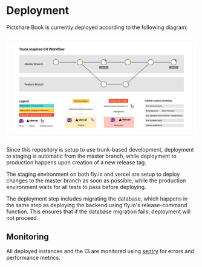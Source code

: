 # Deployment

Pictshare Book is currently deployed according to the following diagram:

![Deployment Diagram](/assets/deployment-diagram.png)

Since this repository is setup to use trunk-based development, deployment to staging is automatic from the master branch,
while deployment to production happens upon creation of a new release tag.

The staging environment on both fly.io and vercel are setup to deploy changes to the master branch as soon as possible,
while the production environment waits for all tests to pass before deploying.

The deployment step includes migrating the database, which happens in the same step as deploying the backend using fly.io's release-command function. This ensures that if the database migration fails, deployment will not proceed.

## Monitoring

All deployed instances and the CI are monitored using [sentry](https://sentry.io/) for errors and performance metrics.

